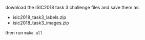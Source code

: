 download the ISIC2018 task 3 challenge files and save them as:
- isic2018_task3_labels.zip
- isic2018_task3_images.zip

then run `make all`

